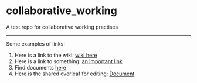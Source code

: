 # collaborative_working
A test repo for collaborative working practises



------------------------------
Some examples of links:
1) Here is a link to the wiki: [wiki here](https://github.com/jtr6/collaborative_working.wiki.git)
2) Here is a link to something: [an important link](https://www.youtube.com/watch?v=dQw4w9WgXcQ)
3) Find documents [here][documents_path]
4) Here is the shared overleaf for editing: [Document](https://www.overleaf.com/4356969621kxbgqvbpvxkq)

[documents_path]:./docs/

